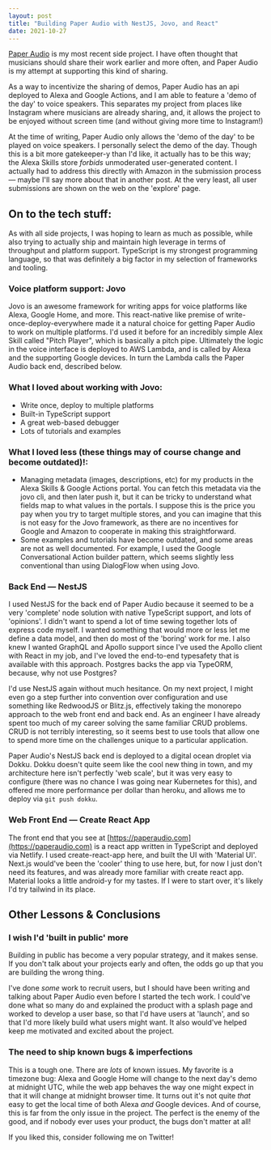 ```yaml
---
layout: post
title: "Building Paper Audio with NestJS, Jovo, and React"
date: 2021-10-27
---
```


[Paper Audio](https://paperaudio.com) is my most recent side project. I have often thought that musicians should share their work earlier and more often, and Paper Audio is my attempt at supporting this kind of sharing.

As a way to incentivize the sharing of demos, Paper Audio has an api deployed to Alexa and Google Actions, and I am able to feature a 'demo of the day' to voice speakers. This separates my project from places like Instagram where musicians are already sharing, and, it allows the project to be enjoyed without screen time (and without giving more time to Instagram!)

At the time of writing, Paper Audio only allows the 'demo of the day' to be played on voice speakers. I personally select the demo of the day. Though this is a bit more gatekeeper-y than I'd like, it actually has to be this way; the Alexa Skills store _forbids_ unmoderated user-generated content. I actually had to address this directly with Amazon in the submission process — maybe I'll say more about that in another post. At the very least, all user submissions are shown on the web on the 'explore' page.

## On to the tech stuff:

As with all side projects, I was hoping to learn as much as possible, while also trying to actually ship and maintain high leverage in terms of throughput and platform support. TypeScript is my strongest programming language, so that was definitely a big factor in my selection of frameworks and tooling.

### Voice platform support: Jovo

Jovo is an awesome framework for writing apps for voice platforms like Alexa, Google Home, and more. This react-native like premise of write-once-deploy-everywhere made it a natural choice for getting Paper Audio to work on multiple platforms. I'd used it before for an incredibly simple Alex Skill called "Pitch Player", which is basically a pitch pipe. Ultimately the logic in the voice interface is deployed to AWS Lambda, and is called by Alexa and the supporting Google devices. In turn the Lambda calls the Paper Audio back end, described below.

### What I loved about working with Jovo:

- Write once, deploy to multiple platforms
- Built-in TypeScript support
- A great web-based debugger
- Lots of tutorials and examples

### What I loved less (these things may of course change and become outdated)!:

- Managing metadata (images, descriptions, etc) for my products in the Alexa Skills & Google Actions portal. You can fetch this metadata via the jovo cli, and then later push it, but it can be tricky to understand what fields map to what values in the portals. I suppose this is the price you pay when you try to target multiple stores, and you can imagine that this is not easy for the Jovo framework, as there are no incentives for Google and Amazon to cooperate in making this straightforward.
- Some examples and tutorials have become outdated, and some areas are not as well documented. For example, I used the Google Conversational Action builder pattern, which seems slightly less conventional than using DialogFlow when using Jovo.

### Back End — NestJS

I used NestJS for the back end of Paper Audio because it seemed to be a very 'complete' node solution with native TypeScript support, and lots of 'opinions'. I didn't want to spend a lot of time sewing together lots of express code myself. I wanted something that would more or less let me define a data model, and then do most of the 'boring' work for me. I also knew I wanted GraphQL and Apollo support since I've used the Apollo client with React in my job, and I've loved the end-to-end typesafety that is available with this approach. Postgres backs the app via TypeORM, because, why not use Postgres?

I'd use NestJS again without much hesitance. On my next project, I might even go a step further into convention over configuration and use something like RedwoodJS or Blitz.js, effectively taking the monorepo approach to the web front end and back end. As an engineer I have already spent too much of my career solving the same familiar CRUD problems. CRUD is not terribly interesting, so it seems best to use tools that allow one to spend more time on the challenges unique to a particular application.

Paper Audio's NestJS back end is deployed to a digital ocean droplet via Dokku. Dokku doesn't quite seem like the cool new thing in town, and my architecture here isn't perfectly 'web scale', but it was very easy to configure (there was no chance I was going near Kubernetes for this), and offered me more performance per dollar than heroku, and allows me to deploy via `git push dokku`.

### Web Front End — Create React App

The front end that you see at [https://paperaudio.com](https://paperaudio.com) is a react app written in TypeScript and deployed via Netlify. I used create-react-app here, and built the UI with 'Material UI'. Next.js would've been the 'cooler' thing to use here, but, for now I just don't need its features, and was already more familiar with create react app. Material looks a little android-y for my tastes. If I were to start over, it's likely I'd try tailwind in its place.

## Other Lessons & Conclusions

### I wish I'd 'built in public' more

Building in public has become a very popular strategy, and it makes sense. If you don't talk about your projects early and often, the odds go up that you are building the wrong thing.

I've done _some_ work to recruit users, but I should have been writing and talking about Paper Audio even before I started the tech work. I could've done what so many do and explained the product with a splash page and worked to develop a user base, so that I'd have users at 'launch', and so that I'd more likely build what users might want. It also would've helped keep me motivated and excited about the project.

### The need to ship known bugs & imperfections

This is a tough one. There are _lots_ of known issues. My favorite is a timezone bug: Alexa and Google Home will change to the next day's demo at midnight UTC, while the web app behaves the way one might expect in that it will change at midnight browser time. It turns out it's not quite _that_ easy to get the local time of both Alexa _and_ Google devices. And of course, this is far from the only issue in the project. The perfect is the enemy of the good, and if nobody ever uses your product, the bugs don't matter at all!

If you liked this, consider following me on Twitter!
